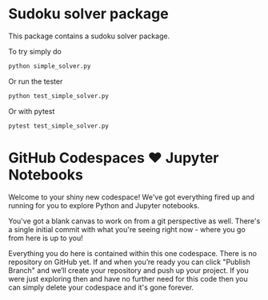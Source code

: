 # Sudoku solver package

This package contains a sudoku solver package.

To try simply do
```python
python simple_solver.py
```

Or run the tester
```python
python test_simple_solver.py
```

Or with pytest
```python
pytest test_simple_solver.py
```



# GitHub Codespaces ♥️ Jupyter Notebooks

Welcome to your shiny new codespace! We've got everything fired up and running for you to explore Python and Jupyter notebooks.

You've got a blank canvas to work on from a git perspective as well. There's a single initial commit with what you're seeing right now - where you go from here is up to you!

Everything you do here is contained within this one codespace. There is no repository on GitHub yet. If and when you’re ready you can click "Publish Branch" and we’ll create your repository and push up your project. If you were just exploring then and have no further need for this code then you can simply delete your codespace and it's gone forever.
